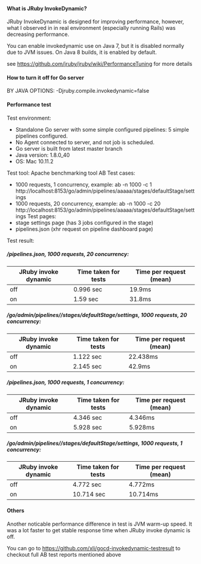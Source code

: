 #### What is JRuby InvokeDynamic?

JRuby InvokeDynamic is designed for improving performance, however, what I observed in in real environment (especially running Rails) was decreasing performance.

You can enable invokedynamic use on Java 7, but it is disabled normally due to JVM issues. On Java 8 builds, it is enabled by default.

see https://github.com/jruby/jruby/wiki/PerformanceTuning for more details

#### How to turn it off for Go server

BY JAVA OPTIONS: -Djruby.compile.invokedynamic=false

#### Performance test

Test environment:

* Standalone Go server with some simple configured pipelines: 5 simple pipelines configured.
* No Agent connected to server, and not job is scheduled.
* Go server is built from latest master branch
* Java version: 1.8.0_40
* OS: Mac 10.11.2

Test tool: Apache benchmarking tool AB
Test cases:
* 1000 requests, 1 concurrency, example: ab -n 1000 -c 1 http://localhost:8153/go/admin/pipelines/aaaaa/stages/defaultStage/settings
* 1000 requests, 20 concurrency, example: ab -n 1000 -c 20 http://localhost:8153/go/admin/pipelines/aaaaa/stages/defaultStage/settings
Test pages:
* stage settings page (has 3 jobs configured in the stage)
* pipelines.json (xhr request on pipeline dashboard page)

Test result:

##### /pipelines.json, 1000 requests, 20 concurrency:

| JRuby invoke dynamic | Time taken for tests | Time per request (mean) |
|----------------------|----------------------|-------------------------|
| off                  | 0.996 sec            | 19.9ms                  |
| on                   | 1.59 sec             | 31.8ms                  |


##### /go/admin/pipelines/<pipelinename>/stages/defaultStage/settings, 1000 requests, 20 concurrency: 

| JRuby invoke dynamic | Time taken for tests | Time per request (mean) |
|----------------------|----------------------|-------------------------|
| off                  | 1.122 sec            | 22.438ms                |
| on                   | 2.145 sec            | 42.9ms                  |


##### /pipelines.json, 1000 requests, 1 concurrency: 

| JRuby invoke dynamic | Time taken for tests | Time per request (mean) |
|----------------------|----------------------|-------------------------|
| off                  | 4.346 sec            | 4.346ms                 |
| on                   | 5.928 sec            | 5.928ms                 |


##### /go/admin/pipelines/<pipelinename>/stages/defaultStage/settings, 1000 requests, 1 concurrency: 

| JRuby invoke dynamic | Time taken for tests | Time per request (mean) |
|----------------------|----------------------|-------------------------|
| off                  | 4.772 sec            | 4.772ms                 |
| on                   | 10.714 sec           | 10.714ms                |

#### Others

Another noticable performance difference in test is JVM warm-up speed. It was a lot faster to get stable response time when JRuby invoke dynamic is off.

You can go to https://github.com/xli/gocd-invokedynamic-testresult to checkout full AB test reports mentioned above
